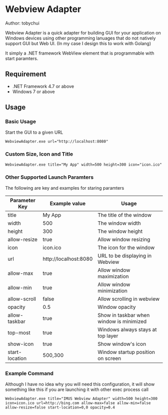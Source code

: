 # Webview Adapter
Author: tobychui

Webview Adapter is a quick adapter for building GUI for your application on Windows devices
using other programming lanuages that do not natively support GUI but Web UI.
(In my case I design this to work with Golang)

It simply a .NET framework WebView element that is programmable with start paramters.

## Requirement
- .NET Framework 4.7 or above
- Windows 7 or above

## Usage

### Basic Usage
Start the GUI to a given URL
```
WebviewAdapter.exe url="http://localhost:8080"
```

### Custom Size, Icon and Title

```
WebviewAdapter.exe title="My App" width=500 height=300 icon="icon.ico"
```

### Other Supported Launch Paramters
The following are key and examples for staring paramters

|Parameter Key   |Example value| Usage| 
|----------------|-------------|------|
|title|My App|The title of the window|
|width|500|The window width|
|height|300|The window height|
|allow-resize|true|Allow window resizing|
|icon|icon.ico|The icon for the window|
|url|http://localhost:8080|URL to be displaying in Webview|
|allow-max|true|Allow window maximization|
|allow-min|true|Allow window minimization|
|allow-scroll|false|Allow scrolling in webview|
|opacity|0.5|Window opacity|
|allow-taskbar|true|Show in taskbar when window is minimized|
|top-most|true|Windows always stays at top layer|
|show-icon|true|Show window's icon|
|start-location|500,300|Window startup position on screen|

### Example Command
Although I have no idea why you will need this configuration, it will show something like this if you are launching it with other exec process call
```
WebviewAdapter.exe title="IMUS Webview Adapter" width=500 height=300 icon=icon.ico url=http://bing.com allow-max=false allow-min=false allow-resize=false start-location=0,0 opacity=0.4
```